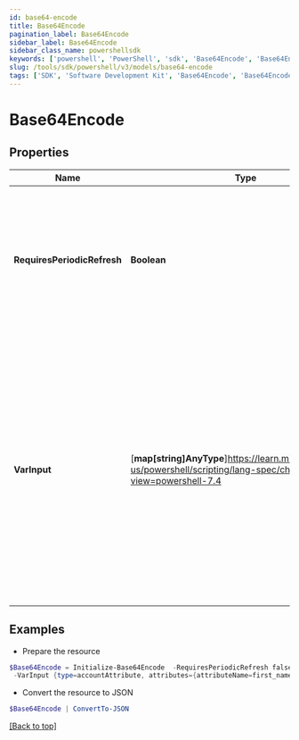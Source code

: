 ```yaml
---
id: base64-encode
title: Base64Encode
pagination_label: Base64Encode
sidebar_label: Base64Encode
sidebar_class_name: powershellsdk
keywords: ['powershell', 'PowerShell', 'sdk', 'Base64Encode', 'Base64Encode'] 
slug: /tools/sdk/powershell/v3/models/base64-encode
tags: ['SDK', 'Software Development Kit', 'Base64Encode', 'Base64Encode']
---
```



# Base64Encode

## Properties

Name | Type | Description | Notes
------------ | ------------- | ------------- | -------------
**RequiresPeriodicRefresh** | **Boolean** | A value that indicates whether the transform logic should be re-evaluated every evening as part of the identity refresh process | [optional] [default to $false]
**VarInput** | [**map[string]AnyType**]https://learn.microsoft.com/en-us/powershell/scripting/lang-spec/chapter-04?view=powershell-7.4 | This is an optional attribute that can explicitly define the input data which will be fed into the transform logic. If input is not provided, the transform will take its input from the source and attribute combination configured via the UI. | [optional] 

## Examples

- Prepare the resource
```powershell
$Base64Encode = Initialize-Base64Encode  -RequiresPeriodicRefresh false `
 -VarInput {type=accountAttribute, attributes={attributeName=first_name, sourceName=Source}}
```

- Convert the resource to JSON
```powershell
$Base64Encode | ConvertTo-JSON
```


[[Back to top]](#) 

